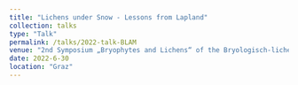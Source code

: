 ```yaml
---
title: "Lichens under Snow - Lessons from Lapland"
collection: talks
type: "Talk"
permalink: /talks/2022-talk-BLAM
venue: "2nd Symposium „Bryophytes and Lichens“ of the Bryologisch-lichenologische Arbeitsgemeinschaft Mitteleuropas (BLAM) e. V. from 29.6. to 3.7.2022"
date: 2022-6-30
location: "Graz"
---
```

